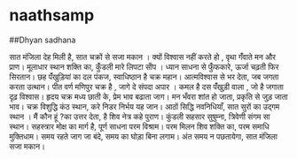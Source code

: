 # naathsamp

##Dhyan sadhana

सात मंजिला देह मिली है,
सात चक्रों से सजा मकान ।
क्यों विश्वास नहीं करते हो ,
वृथा गंँवाते मन और प्राण।
मूलाधार स्थान शक्ति का,
कुंँडली मारे लिपटा सांँप ।
ध्यान साधना से फुंँफकारे,
ऊर्जा चढ़ती फिर सिरतान।
छह पंँखुड़ियां का दल पंकज,
स्वाधिष्ठान है चक्र महान।
आत्मविश्वास से भर देता,
जब जगता करता उत्थान।
पीत वर्ण मणिपुर चक्र है ,
जागे दे संपदा अपार ।
कमल है दस पंँखुड़ी वाला ,
जो है जगाता दृढ़ विश्वास।
हृदय चक्र मध्य छाती के,
प्रेम भाव बढाता जाग।
मन भँवरा शांत हो जाता,
प्रकृति से जुड़ जाता भाव।
चक्र विशुद्धि कंठ स्थान,
करे निडर निर्भय यह जान।
आठों सिद्धि नवनिधियाँ,
सात सुरों का उद्गम स्थान ।
मैं कौन हूं ?का उत्तर देता,
है शिव नेत्र कहे पुराण।
कुंडली सहसार सुषुम्ना,
त्रिवेणी संगम सा स्थान।
सहस्त्रार मोक्ष का मार्ग है,
पूर्ण साधना परम विश्राम।
परम मिलन शिव शक्ति का,
परम समाधि मुक्तिधाम।
समय रहते जाग जा बंदे,
समय का घोड़ा बिना लगाम।
अंत समय न पछतायेगा,
सात मंजिला सजा मकान।
